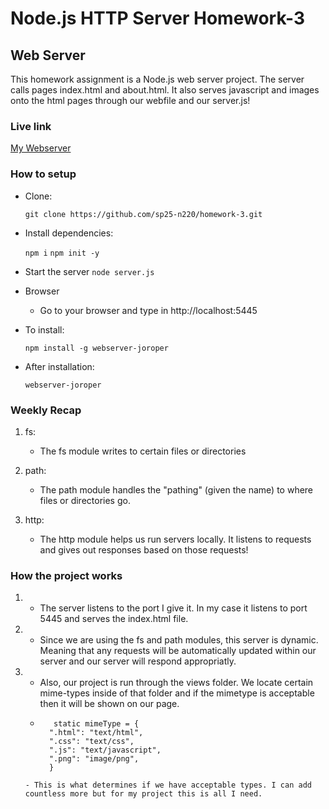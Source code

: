 # Node.js HTTP Server Homework-3
## Web Server

This homework assignment is a Node.js web server project. The server calls pages index.html and about.html. It also serves javascript and images onto the html pages through our webfile and our server.js!  

### Live link

[My Webserver](https://homework-3-yv2i.onrender.com)
    

### How to setup 

- Clone:

	`git clone https://github.com/sp25-n220/homework-3.git`

- Install dependencies: 

    `npm i`
    `npm init -y`

- Start the server
    `node server.js`

- Browser
    - Go to your browser and type in http://localhost:5445

- To install: 

	`npm install -g webserver-joroper`

- After installation: 

    `webserver-joroper`

### Weekly Recap
1. fs:
    - The fs module writes to certain files or directories

2. path:
    - The path module handles the "pathing" (given the name) to where files or directories go.
3. http:
    - The http module helps us run servers locally. It listens to requests and gives out responses based on those requests!




### How the project works 

1. 
    - The server listens to the port I give it. In my case it listens to port 5445 and serves the index.html file.
2. 
    - Since we are using the fs and path modules, this server is dynamic. Meaning that any requests will be automatically updated within our server and our server will respond appropriatly.
3.
    - Also, our project is run through the views folder. We locate certain mime-types inside of that folder and if the mimetype is acceptable then it will be shown on our page. 
    - ```
         static mimeType = {
        ".html": "text/html",
        ".css": "text/css",
        ".js": "text/javascript",
        ".png": "image/png",
        }
    ```
    - This is what determines if we have acceptable types. I can add countless more but for my project this is all I need.
